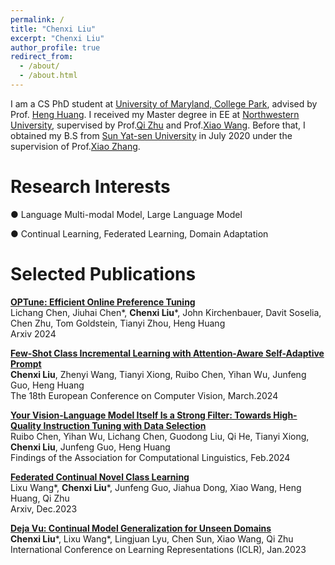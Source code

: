 ```yaml
---
permalink: /
title: "Chenxi Liu"
excerpt: "Chenxi Liu"
author_profile: true
redirect_from: 
  - /about/
  - /about.html
---
```


I am a CS PhD student at [University of Maryland, College Park](https://www.cs.umd.edu/), advised by Prof. [Heng Huang](https://www.cs.umd.edu/people/heng).
I received my Master degree in EE at [Northwestern University](https://www.mccormick.northwestern.edu/electrical-computer/), supervised by Prof.[Qi Zhu](https://www.mccormick.northwestern.edu/research-faculty/directory/profiles/zhu-qi.html) and Prof.[Xiao Wang](https://www.mccormick.northwestern.edu/research-faculty/directory/profiles/wang-xiao.html). Before that, I obtained my B.S from [Sun Yat-sen University](https://www.sysu.edu.cn/sysuen/) in July 2020 under the supervision of Prof.[Xiao Zhang](https://spe.sysu.edu.cn/node/328). 

Research Interests
======

● Language Multi-modal Model, Large Language Model

● Continual Learning, Federated Learning, Domain Adaptation




<!-- Recent Research
======

● 01/2023~present: Federated Novel Class Discovery.

● 08/2022~12/2022: Data Imbalance in Self-Supervised Federated Learning. 

● 04/2022~09/2022: Tackling Continual Domain Shift with Simultaneous Domain Generalization and Adaptation. A paper is accepted by **ICLR 2023**.

● 01/2022~03/2022: Fairness in Continual Learning. -->


Selected Publications
======
[**OPTune: Efficient Online Preference Tuning**](https://arxiv.org/pdf/2406.07657)    
Lichang Chen, Jiuhai Chen\*, **Chenxi Liu**\*, John Kirchenbauer, Davit Soselia, Chen Zhu, Tom Goldstein, Tianyi Zhou, Heng Huang   
Arxiv 2024

[**Few-Shot Class Incremental Learning with Attention-Aware Self-Adaptive Prompt**](https://arxiv.org/pdf/2403.09857.pdf)    
**Chenxi Liu**, Zhenyi Wang, Tianyi Xiong, Ruibo Chen, Yihan Wu, Junfeng Guo, Heng Huang    
The 18th European Conference on Computer Vision, March.2024

[**Your Vision-Language Model Itself Is a Strong Filter: Towards High-Quality Instruction Tuning with Data Selection**](https://arxiv.org/pdf/2402.12501.pdf)    
Ruibo Chen, Yihan Wu, Lichang Chen, Guodong Liu, Qi He, Tianyi Xiong, **Chenxi Liu**, Junfeng Guo, Heng Huang   
Findings of the Association for Computational Linguistics, Feb.2024

[**Federated Continual Novel Class Learning**](https://arxiv.org/pdf/2312.13500.pdf)    
Lixu Wang\*, **Chenxi Liu**\*, Junfeng Guo, Jiahua Dong, Xiao Wang, Heng Huang, Qi Zhu    
Arxiv, Dec.2023

[**Deja Vu: Continual Model Generalization for Unseen Domains**](https://arxiv.org/pdf/2301.10418.pdf)  
**Chenxi Liu**\*, Lixu Wang\*, Lingjuan Lyu, Chen Sun, Xiao Wang, Qi Zhu  
International Conference on Learning Representations (ICLR), Jan.2023

<!-- [**Predicting Quantum Many-Body Dynamics with Transferable Neural Networks**](http://cpl.iphy.ac.cn/10.1088/0256-307X/37/1/018401#1)  
Zewang Zhang, Shuo Yang, Yihang Wu, **Chenxi Liu**, Yimin Han, Ching Hua Lee, Zheng Sun, Guangjie Li and Xiao Zhang  
Chinese Physics Letters, Dec. 2019 -->

